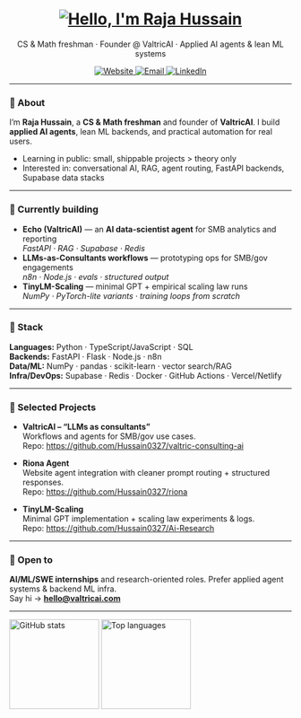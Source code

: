<h1 align="center">
  <a href="https://git.io/typing-svg">
    <img alt="Hello, I'm Raja Hussain" src="https://readme-typing-svg.herokuapp.com/?lines=Hello,+there!+👋;I'm+Raja+Hussain;Welcome+to+my+GitHub&center=true&size=30">
  </a>
</h1>
<p align="center">
  CS & Math freshman · Founder @ ValtricAI · Applied AI agents & lean ML systems
</p>
<p align="center">
  <a href="https://valtricai.com">
    <img alt="Website" src="https://img.shields.io/badge/Website-valtricai.com-2ea44f?logo=google-chrome&logoColor=white">
  </a>
  <a href="mailto:hello@valtricai.com">
    <img alt="Email" src="https://img.shields.io/badge/Email-hello@valtricai.com-1d72b8?logo=gmail&logoColor=white">
  </a>
  <a href="https://www.linkedin.com/in/raja-hussain-b69a252a9/">
    <img alt="LinkedIn" src="https://img.shields.io/badge/LinkedIn-Raja%20Hussain-0a66c2?logo=linkedin&logoColor=white">
  </a>
</p>

---

### 👋 About
I’m **Raja Hussain**, a **CS & Math freshman** and founder of **ValtricAI**. I build **applied AI agents**, lean ML backends, and practical automation for real users.

- Learning in public: small, shippable projects > theory only
- Interested in: conversational AI, RAG, agent routing, FastAPI backends, Supabase data stacks

---

### 🚀 Currently building
- **Echo (ValtricAI)** — an **AI data-scientist agent** for SMB analytics and reporting  
  _FastAPI · RAG · Supabase · Redis_
- **LLMs-as-Consultants workflows** — prototyping ops for SMB/gov engagements  
  _n8n · Node.js · evals · structured output_
- **TinyLM-Scaling** — minimal GPT + empirical scaling law runs  
  _NumPy · PyTorch-lite variants · training loops from scratch_

---

### 🧰 Stack
**Languages:** Python · TypeScript/JavaScript · SQL  
**Backends:** FastAPI · Flask · Node.js · n8n  
**Data/ML:** NumPy · pandas · scikit-learn · vector search/RAG  
**Infra/DevOps:** Supabase · Redis · Docker · GitHub Actions · Vercel/Netlify

---

### 📌 Selected Projects
- **ValtricAI – “LLMs as consultants”**  
  Workflows and agents for SMB/gov use cases.  
  Repo: https://github.com/Hussain0327/valtric-consulting-ai

- **Riona Agent**  
  Website agent integration with cleaner prompt routing + structured responses.  
  Repo: https://github.com/Hussain0327/riona

- **TinyLM-Scaling**  
  Minimal GPT implementation + scaling law experiments & logs.  
  Repo: https://github.com/Hussain0327/Ai-Research
  <!-- Consider renaming repo to tinylm-scaling for clarity/SEO -->

---

### 💼 Open to
**AI/ML/SWE internships** and research-oriented roles. Prefer applied agent systems & backend ML infra.  
Say hi → **hello@valtricai.com**

---

<!-- Optional stat cards (keep if you’re comfortable showing activity) -->
<p align="left">
  <img alt="GitHub stats" height="160" src="https://github-readme-stats.vercel.app/api?username=Hussain0327&show_icons=true&theme=transparent&hide_title=true" />
  <img alt="Top languages" height="160" src="https://github-readme-stats.vercel.app/api/top-langs/?username=Hussain0327&layout=compact&theme=transparent&hide_title=true" />
</p>
